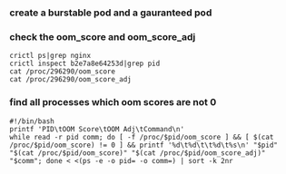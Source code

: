 ### create a burstable pod and a gauranteed pod
### check the oom_score and oom_score_adj
```
crictl ps|grep nginx
crictl inspect b2e7a8e64253d|grep pid
cat /proc/296290/oom_score
cat /proc/296290/oom_score_adj
```

### find all processes which oom scores are not 0
```
#!/bin/bash
printf 'PID\tOOM Score\tOOM Adj\tCommand\n'
while read -r pid comm; do [ -f /proc/$pid/oom_score ] && [ $(cat /proc/$pid/oom_score) != 0 ] && printf '%d\t%d\t\t%d\t%s\n' "$pid" "$(cat /proc/$pid/oom_score)" "$(cat /proc/$pid/oom_score_adj)" "$comm"; done < <(ps -e -o pid= -o comm=) | sort -k 2nr
```